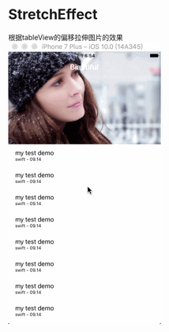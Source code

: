 # StretchEffect
根据tableView的偏移拉伸图片的效果
![](https://github.com/SunriseOYR/StretchEffect/raw/master/gif/01.gif)  

